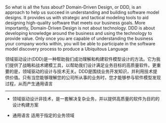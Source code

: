 So what is all the fuss about? Domain-Driven Design, or DDD, is an approach to help us succeed in understanding and building software model designs. It provides us with strategic and tactical modeling tools to aid designing high-quality software that meets our business goals. More importantly, Domain-Driven Design is not about technology. DDD is about developing knowledge around the business and using the technology to provide value. Only once you are capable of understanding the business your company works within, you will be able to participate in the software model discovery process to produce a Ubiquitous Language

领域驱动设计\(DDD\)是一种帮助我们成功理解和构建软件模型设计的方法。它为我们提供了战略和战术建模工具，以帮助我们设计满足业务目标的高质量软件。更重要的是，领域驱动的设计与技术无关。DDD是围绕业务开发知识，并利用技术提供价值。只有当您能够理解您的公司所从事的业务时，您才能够参与软件模型发现过程，从而产生通用语言

---

* 领域驱动设计非技术，是一套解决复杂业务，并以提供高质量的软件为目的的设计构建方案

* 通用语言 适用于指定的业务领域



